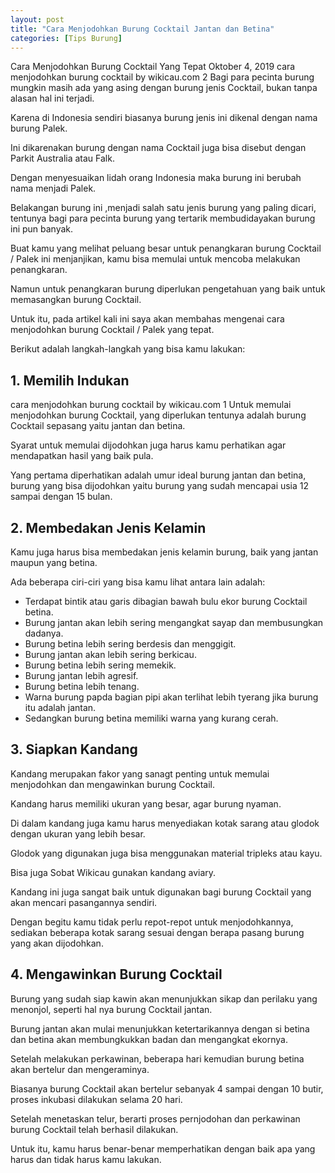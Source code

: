 ```yaml
---
layout: post
title: "Cara Menjodohkan Burung Cocktail Jantan dan Betina"
categories: [Tips Burung]
---
```


Cara Menjodohkan Burung Cocktail Yang Tepat
Oktober 4, 2019
cara menjodohkan burung cocktail by wikicau.com 2
Bagi para pecinta burung mungkin masih ada yang asing dengan burung jenis Cocktail, bukan tanpa alasan hal ini terjadi.

Karena di Indonesia sendiri biasanya burung jenis ini dikenal dengan nama burung Palek.

Ini dikarenakan burung dengan nama Cocktail juga bisa disebut dengan Parkit Australia atau Falk.

Dengan menyesuaikan lidah orang Indonesia maka burung ini berubah nama menjadi Palek.

Belakangan burung ini ,menjadi salah satu jenis burung yang paling dicari, tentunya bagi para pecinta burung yang tertarik membudidayakan burung ini pun banyak.

Buat kamu yang melihat peluang besar untuk penangkaran burung Cocktail / Palek ini menjanjikan, kamu bisa memulai untuk mencoba melakukan penangkaran.

Namun untuk penangkaran burung diperlukan pengetahuan yang baik untuk memasangkan burung Cocktail.

Untuk itu, pada artikel kali ini saya akan membahas mengenai cara menjodohkan burung Cocktail / Palek yang tepat.

Berikut adalah langkah-langkah yang bisa kamu lakukan:

## 1. Memilih Indukan

cara menjodohkan burung cocktail by wikicau.com 1
Untuk memulai menjodohkan burung Cocktail, yang diperlukan tentunya adalah burung Cocktail sepasang yaitu jantan dan betina.

Syarat untuk memulai dijodohkan juga harus kamu perhatikan agar mendapatkan hasil yang baik pula.

Yang pertama diperhatikan adalah umur ideal burung jantan dan betina, burung yang bisa dijodohkan yaitu burung yang sudah mencapai usia 12 sampai dengan 15 bulan.

## 2. Membedakan Jenis Kelamin

Kamu juga harus bisa membedakan jenis kelamin burung, baik yang jantan maupun yang betina.

Ada beberapa ciri-ciri yang bisa kamu lihat antara lain adalah:

- Terdapat bintik atau garis dibagian bawah bulu ekor burung Cocktail betina. 
- Burung jantan akan lebih sering mengangkat sayap dan membusungkan dadanya.
- Burung betina lebih sering berdesis dan menggigit.
- Burung jantan akan lebih sering berkicau.
- Burung betina lebih sering memekik.
- Burung jantan lebih agresif.
- Burung betina lebih tenang.
- Warna burung papda bagian pipi akan terlihat lebih tyerang jika burung itu adalah jantan.
- Sedangkan burung betina memiliki warna yang kurang cerah.

## 3. Siapkan Kandang

Kandang merupakan fakor yang sanagt penting untuk memulai menjodohkan dan mengawinkan burung Cocktail.

Kandang harus memiliki ukuran yang besar, agar burung nyaman.

Di dalam kandang juga kamu harus menyediakan kotak sarang atau glodok dengan ukuran yang lebih besar.

Glodok yang digunakan juga bisa menggunakan material tripleks atau kayu.

Bisa juga Sobat Wikicau gunakan kandang aviary.

Kandang ini juga sangat baik untuk digunakan bagi burung Cocktail yang akan mencari pasangannya sendiri.

Dengan begitu kamu tidak perlu repot-repot untuk menjodohkannya, sediakan beberapa kotak sarang sesuai dengan berapa pasang burung yang akan dijodohkan.

## 4. Mengawinkan Burung Cocktail

Burung yang sudah siap kawin akan menunjukkan sikap dan perilaku yang menonjol, seperti hal nya burung Cocktail jantan.

Burung jantan akan mulai menunjukkan ketertarikannya dengan si betina dan betina akan membungkukkan badan dan mengangkat ekornya.

Setelah melakukan perkawinan, beberapa hari kemudian burung betina akan bertelur dan mengeraminya.

Biasanya burung Cocktail akan bertelur sebanyak 4 sampai dengan 10 butir, proses inkubasi dilakukan selama 20 hari.

Setelah menetaskan telur, berarti proses pernjodohan dan perkawinan burung Cocktail telah berhasil dilakukan.

Untuk itu, kamu harus benar-benar memperhatikan dengan baik apa yang harus dan tidak harus kamu lakukan.